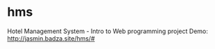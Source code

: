 # hms
Hotel Management System - Intro to Web programming project
Demo: http://jasmin.badza.site/hms/#
